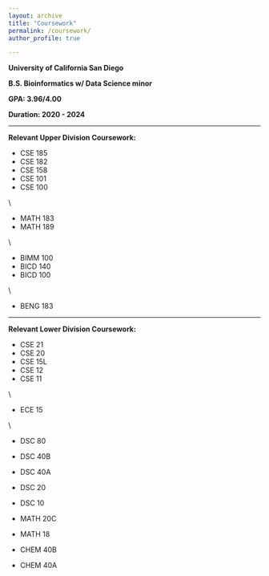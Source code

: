 ```yaml
---
layout: archive
title: "Coursework"
permalink: /coursework/
author_profile: true

---
```


**University of California San Diego**

**B.S. Bioinformatics w/ Data Science minor** 

**GPA: 3.96/4.00**

**Duration: 2020 - 2024**

---

**Relevant Upper Division Coursework:**

- CSE 185
- CSE 182
- CSE 158
- CSE 101
- CSE 100

\

- MATH 183
- MATH 189

\

- BIMM 100
- BICD 140
- BICD 100

\

- BENG 183

---

**Relevant Lower Division Coursework:**

- CSE 21
- CSE 20
- CSE 15L
- CSE 12
- CSE 11

\

- ECE 15

\

- DSC 80
- DSC 40B
- DSC 40A
- DSC 20
- DSC 10



- MATH 20C
- MATH 18



- CHEM 40B
- CHEM 40A

